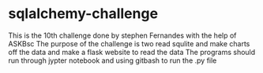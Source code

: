 # sqlalchemy-challenge
 This is the 10th challenge done by stephen Fernandes with the help of ASKBsc
 The purpose of the challenge is two read squlite and make charts off the data and make a flask website to read the data
 The programs should run through jypter notebook and using gitbash to run the .py file 
 
